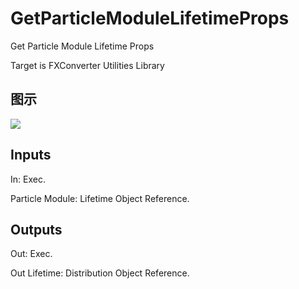 # GetParticleModuleLifetimeProps

Get Particle Module Lifetime Props

Target is FXConverter Utilities Library

## 图示

![]($-20221218-19022725.png)

## Inputs

In: Exec.

Particle Module: Lifetime Object Reference.  

## Outputs

Out: Exec.

Out Lifetime: Distribution Object Reference.

